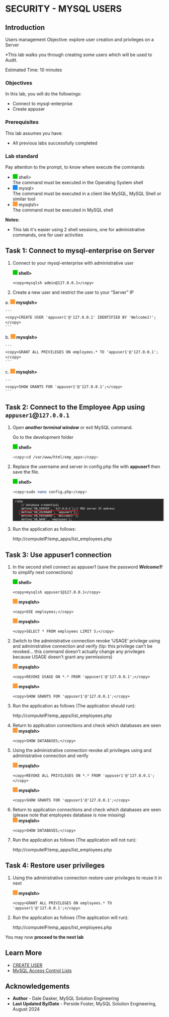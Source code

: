 # SECURITY - MYSQL USERS

## Introduction

Users management
Objective: explore user creation and privileges on a Server

*This lab walks you through creating some users which will be used to Audit.

Estimated Time: 10 minutes

### Objectives

In this lab, you will  do the followings:

- Connect to mysql-enterprise
- Create appuser

### Prerequisites

This lab assumes you have:

- All previous labs successfully completed

### Lab standard

Pay attention to the prompt, to know where execute the commands 
* ![green-dot](./images/green-square.jpg) shell>  
  The command must be executed in the Operating System shell
* ![blue-dot](./images/blue-square.jpg) mysql>  
  The command must be executed in a client like MySQL, MySQL Shell or similar tool
* ![yellow-dot](./images/yellow-square.jpg) mysqlsh>  
  The command must be executed in MySQL shell


**Notes:**

- This lab it's easier using 2 shell sessions, one for administrative commands, one for user activities


## Task 1: Connect to mysql-enterprise on Server

1. Connect to your mysql-enterprise with administrative user

    **![green-dot](./images/green-square.jpg) shell>**

    ```
    <copy>mysqlsh admin@127.0.0.1</copy>
    ```

2. Create a new user and restrict the user to your “Server” IP

 a. **![yellow-dot](./images/yellow-square.jpg) mysqlsh>**

    ```
    <copy>CREATE USER 'appuser1'@'127.0.0.1' IDENTIFIED BY 'Welcome1!';</copy>
    ```

 b. **![yellow-dot](./images/yellow-square.jpg) mysqlsh>**

    ```
    <copy>GRANT ALL PRIVILEGES ON employees.* TO 'appuser1'@'127.0.0.1';</copy>
    ```

 c. **![yellow-dot](./images/yellow-square.jpg) mysqlsh>**

    ```
    <copy>SHOW GRANTS FOR 'appuser1'@'127.0.0.1';</copy>
    ```

## Task 2: Connect to the Employee App using  `appuser1`@`127.0.0.1`

1. Open ***another terminal window*** or exit MySQL command. 

    Go to the development folder

    **![green-dot](./images/green-square.jpg) shell>**

    ```bash
    <copy>cd /var/www/html/emp_apps</copy>
    ```

2. Replace the username and server  in config.php file with **appuser1** then save the file.

    **![green-dot](./images/green-square.jpg) shell>**

    ```bash
    <copy>sudo nano config.php</copy>
    ```
    ![MDS](./images/appuser-config.png "emp-list-php")

3. Run the application as follows:

    http://computeIP/emp_apps/list_employees.php

## Task 3: Use appuser1 connection 

1. In the second shell connect as appuser1 (save the password ***Welcome1!*** to simplify next connections)

    **![green-dot](./images/green-square.jpg) shell>**

    ```
    <copy>mysqlsh appuser1@127.0.0.1</copy>
    ```

    **![yellow-dot](./images/yellow-square.jpg) mysqlsh>**

    ```
    <copy>USE employees;</copy>
    ```

    **![yellow-dot](./images/yellow-square.jpg) mysqlsh>**

    ```
    <copy>SELECT * FROM employees LIMIT 5;</copy>
    ```

2. Switch to the administrative connection revoke ‘USAGE’ privilege using and administrative connection and verify (tip: this privilege can’t be revoked…  this command doesn't actually change any privileges because USAGE doesn't grant any permissions)

    **![yellow-dot](./images/yellow-square.jpg) mysqlsh>**

    ```
    <copy>REVOKE USAGE ON *.* FROM 'appuser1'@'127.0.0.1';</copy>
    ```
    **![yellow-dot](./images/yellow-square.jpg) mysqlsh>**

    ```
    <copy>SHOW GRANTS FOR 'appuser1'@'127.0.0.1';</copy>
    ```

3. Run the application as follows (The application should run):

    http://computeIP/emp_apps/list_employees.php

4. Return to application connections and check which databases are seen
    **![yellow-dot](./images/yellow-square.jpg) mysqlsh>**
    ```
    <copy>SHOW DATABASES;</copy>
    ```

5. Using the administrative connection revoke all privileges using and administrative connection and verify

    **![yellow-dot](./images/yellow-square.jpg) mysqlsh>**
    ```
    <copy>REVOKE ALL PRIVILEGES ON *.* FROM 'appuser1'@'127.0.0.1';</copy>
    ```

    **![yellow-dot](./images/yellow-square.jpg) mysqlsh>**

    ```
    <copy>SHOW GRANTS FOR 'appuser1'@'127.0.0.1';</copy>
    ```

6. Return to application connections and check which databases are seen (please note that employees database is now missing)  
    **![yellow-dot](./images/yellow-square.jpg) mysqlsh>**
    ```
    <copy>SHOW DATABASES;</copy>
    ```

7. Run the application as follows (The application will not run):

    http://computeIP/emp_apps/list_employees.php

## Task 4: Restore user privileges 

1. Using the administrative connection restore user privileges to reuse it in next 

    **![yellow-dot](./images/yellow-square.jpg) mysqlsh>**

    ```
    <copy>GRANT ALL PRIVILEGES ON employees.* TO 'appuser1'@'127.0.0.1';</copy>
    ```

2. Run the application as follows (The application will run):

    http://computeIP/emp_apps/list_employees.php


You may now **proceed to the next lab**

## Learn More

- [CREATE USER](https://dev.mysql.com/doc/en/create-user.html)
- [MySQL Access Control Lists](https://dev.mysql.com/doc/en/access-control.html)

## Acknowledgements

- **Author** - Dale Dasker, MySQL Solution Engineering
- **Last Updated By/Date** - Perside Foster, MySQL Solution Engineering, August 2024
